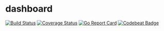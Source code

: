 # dashboard
[![Build Status](https://travis-ci.org/xiaosongluo/dashboard.svg?branch=master)](https://travis-ci.org/xiaosongluo/dashboard)
[![Coverage Status](https://coveralls.io/repos/github/xiaosongluo/dashboard/badge.svg?branch=master)](https://coveralls.io/github/xiaosongluo/dashboard?branch=master)
[![Go Report Card](https://goreportcard.com/badge/github.com/xiaosongluo/dashboard)](https://goreportcard.com/report/github.com/xiaosongluo/dashboard)
[![Codebeat Badge](https://codebeat.co/badges/679fdcd0-9322-4b1a-bc07-52d88a3915d3)](https://codebeat.co/projects/github-com-xiaosongluo-dashboard-master)